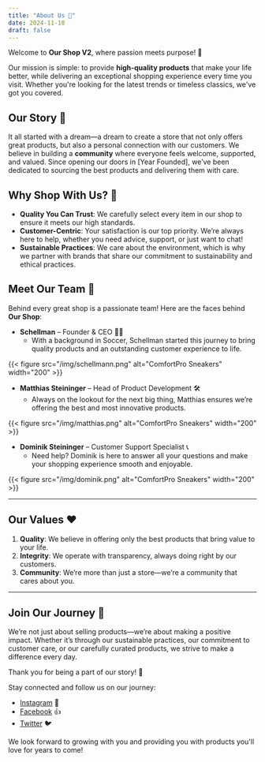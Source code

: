 ```yaml
---
title: "About Us 👋"
date: 2024-11-18
draft: false
---
```


Welcome to **Our Shop V2**, where passion meets purpose! 💖

Our mission is simple: to provide **high-quality products** that make your life better, while delivering an exceptional shopping experience every time you visit. Whether you're looking for the latest trends or timeless classics, we've got you covered. 

## Our Story 📖

It all started with a dream—a dream to create a store that not only offers great products, but also a personal connection with our customers. We believe in building a **community** where everyone feels welcome, supported, and valued. Since opening our doors in [Year Founded], we’ve been dedicated to sourcing the best products and delivering them with care.

## Why Shop With Us? 🌟

- **Quality You Can Trust**: We carefully select every item in our shop to ensure it meets our high standards.
- **Customer-Centric**: Your satisfaction is our top priority. We’re always here to help, whether you need advice, support, or just want to chat!
- **Sustainable Practices**: We care about the environment, which is why we partner with brands that share our commitment to sustainability and ethical practices.

## Meet Our Team 👥

Behind every great shop is a passionate team! Here are the faces behind **Our Shop**:

- **Schellman** – Founder & CEO 🧑‍💼
  - With a background in Soccer, Schellman started this journey to bring quality products and an outstanding customer experience to life.
  
{{< figure src="/img/schellmann.png" alt="ComfortPro Sneakers" width="200" >}}

- **Matthias Steininger** – Head of Product Development 🛠️
  - Always on the lookout for the next big thing, Matthias ensures we’re offering the best and most innovative products.

{{< figure src="/img/matthias.png" alt="ComfortPro Sneakers" width="200" >}}

- **Dominik Steininger** – Customer Support Specialist 📞
  - Need help? Dominik is here to answer all your questions and make your shopping experience smooth and enjoyable.

{{< figure src="/img/dominik.png" alt="ComfortPro Sneakers" width="200" >}}

---

## Our Values ❤️

1. **Quality**: We believe in offering only the best products that bring value to your life.
2. **Integrity**: We operate with transparency, always doing right by our customers.
3. **Community**: We’re more than just a store—we’re a community that cares about you.

---

## Join Our Journey 🚀

We’re not just about selling products—we’re about making a positive impact. Whether it’s through our sustainable practices, our commitment to customer care, or our carefully curated products, we strive to make a difference every day.

Thank you for being a part of our story! 🙌

Stay connected and follow us on our journey:

- [Instagram](https://instagram.com) 📸
- [Facebook](https://facebook.com) 👍
- [Twitter](https://twitter.com) 🐦

We look forward to growing with you and providing you with products you'll love for years to come!
